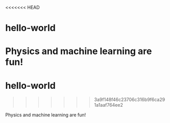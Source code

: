 <<<<<<< HEAD
# hello-world

Physics and machine learning are fun!
=======
# hello-world
>>>>>>> 3a9f148f46c23706c316b9f6ca291a1aaf764ee2

Physics and machine learning are fun!